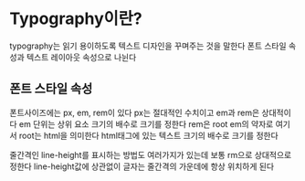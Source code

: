 # Typography이란?
typography는 읽기 용이하도록 텍스트 디자인을 꾸며주는 것을 말한다
폰트 스타일 속성과 텍스트 레이아웃 속성으로 나뉜다


## 폰트 스타일 속성
폰트사이즈에는 px, em, rem이 있다 
px는 절대적인 수치이고 em과 rem은 상대적이다
em 단위는 상위 요소 크기의 배수로 크기를 정한다
rem은 root em의 약자로 여기서 root는 html을 의미한다 html태그에 있는 텍스트 크기의 배수로 크기를 정한다

줄간격인 line-height를 표시하는 방법도 여러가지가 있는데 보통 rm으로 상대적으로 정한다 
line-height값에 상관없이 글자는 줄간격의 가운데에 항상 위치하게 된다 

